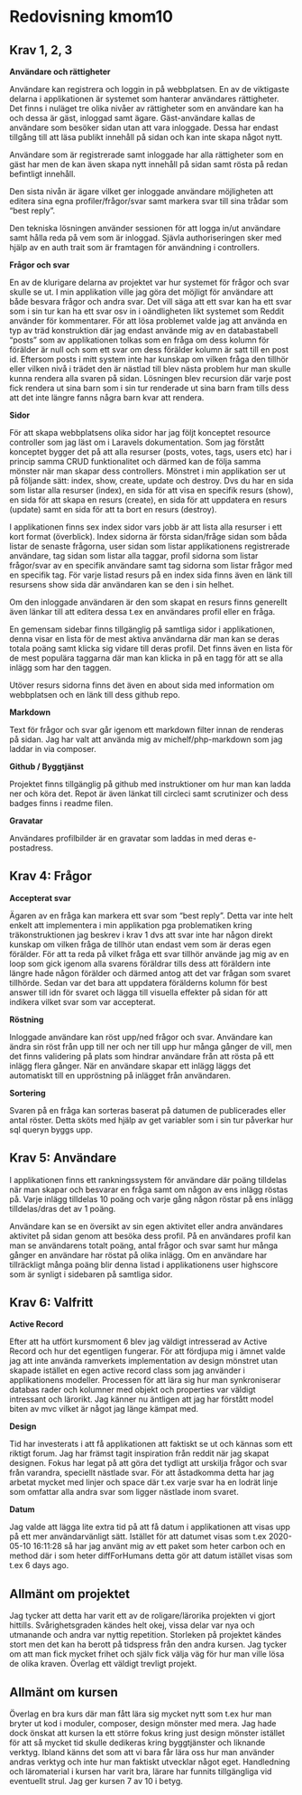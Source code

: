 ---
---
Redovisning kmom10
=========================

## Krav 1, 2, 3

**Användare och rättigheter**

Användare kan registrera och loggin in på webbplatsen. En av de viktigaste delarna i applikationen är systemet som hanterar användares rättigheter. Det finns i nuläget tre olika nivåer av rättigheter som en användare kan ha och dessa är gäst, inloggad samt ägare. Gäst-användare kallas de användare som besöker sidan utan att vara inloggade. Dessa har endast tillgång till att läsa publikt innehåll på sidan och kan inte skapa något nytt.

Användare som är registrerade samt inloggade har alla rättigheter som en gäst har men de kan även skapa nytt innehåll på sidan samt rösta på redan befintligt innehåll.

Den sista nivån är ägare vilket ger inloggade användare möjligheten att editera sina egna profiler/frågor/svar samt markera svar till sina trådar som “best reply”.

Den tekniska lösningen använder sessionen för att logga in/ut användare samt hålla reda på vem som är inloggad. Sjävla authoriseringen sker med hjälp av en auth trait som är framtagen för användning i controllers.

**Frågor och svar**

En av de klurigare delarna av projektet var hur systemet för frågor och svar skulle se ut. I min applikation ville jag göra det möjligt för användare att både besvara frågor och andra svar. Det vill säga att ett svar kan ha ett svar som i sin tur kan ha ett svar osv in i oändligheten likt systemet som Reddit använder för kommentarer. För att lösa problemet valde jag att använda en typ av träd konstruktion där jag endast använde mig av en databastabell “posts” som av applikationen tolkas som en fråga om dess kolumn för förälder är null och som ett svar om dess förälder kolumn är satt till en post id. Eftersom posts i mitt system inte har kunskap om vilken fråga den tillhör eller vilken nivå i trädet den är nästlad till  blev nästa problem hur man skulle kunna rendera alla svaren på sidan. Lösningen blev recursion där varje post fick rendera ut sina barn som i sin tur renderade ut sina barn fram tills dess att det inte längre fanns några barn kvar att rendera.

**Sidor**

För att skapa webbplatsens olika sidor har jag följt konceptet resource controller som jag läst om i Laravels dokumentation. Som jag förstått konceptet bygger det på att alla resurser (posts, votes, tags, users etc) har i princip samma CRUD funktionalitet och därmed kan de följa samma mönster när man skapar dess controllers. Mönstret i min applikation ser ut på följande sätt: index, show, create, update och destroy. Dvs du har en sida som listar alla resurser (index), en sida för att visa en specifik resurs (show), en sida för att skapa en resurs (create), en sida för att uppdatera en resurs (update) samt en sida för att ta bort en resurs (destroy).

I applikationen finns sex index sidor vars jobb är att lista alla resurser i ett kort format (överblick). Index sidorna är första sidan/fråge sidan som båda listar de senaste frågorna, user sidan som listar applikationens registrerade användare, tag sidan som listar alla taggar, profil sidorna som listar frågor/svar av en specifik användare samt tag sidorna som listar frågor med en specifik tag. För varje listad resurs på en index sida finns även en länk till resursens show sida där användaren kan se den i sin helhet.

Om den inloggade användaren är den som skapat en resurs finns generellt även länkar till att editera dessa t.ex en användares profil eller en fråga.

En gemensam sidebar finns tillgänglig på samtliga sidor i applikationen, denna visar en lista för de mest aktiva användarna där man kan se deras totala poäng samt klicka sig vidare till deras profil. Det finns även en lista för de mest populära taggarna där man kan klicka in på en tagg för att se alla inlägg som har den taggen.

Utöver resurs sidorna finns det även en about sida med information om webbplatsen och en länk till dess github repo.

**Markdown**

Text för frågor och svar går igenom ett markdown filter innan de renderas på sidan. Jag har valt att använda mig av michelf/php-markdown som jag laddar in via composer.

**Github / Byggtjänst**

Projektet finns tillgänglig på github med instruktioner om hur man kan ladda ner och köra det. Repot är även länkat till circleci samt scrutinizer och dess badges finns i readme filen.

**Gravatar**

Användares profilbilder är en gravatar som laddas in med deras e-postadress.

## Krav 4: Frågor

**Accepterat svar**

Ägaren av en fråga kan markera ett svar som “best reply”. Detta var inte helt enkelt att implementera i min applikation pga problematiken kring träkonstruktionen jag beskrev i krav 1 dvs att svar inte har någon direkt kunskap om vilken fråga de tillhör utan endast vem som är deras egen förälder. För att ta reda på vilket fråga ett svar tillhör använde jag mig av en loop som gick igenom alla svarens föräldrar tills dess att föräldern inte längre hade någon förälder och därmed antog att det var frågan som svaret tillhörde. Sedan var det bara att uppdatera förälderns kolumn för best answer till idn för svaret och lägga till visuella effekter på sidan för att indikera vilket svar som var accepterat.

**Röstning**

Inloggade användare kan röst upp/ned frågor och svar. Användare kan ändra sin röst från upp till ner och ner till upp hur många gånger de vill, men det finns validering på plats som hindrar användare från att rösta på ett inlägg flera gånger. När en användare skapar ett inlägg läggs det automatiskt till en uppröstning på inlägget från användaren.

**Sortering**

Svaren på en fråga kan sorteras baserat på datumen de publicerades eller antal röster. Detta sköts med hjälp av get variabler som i sin tur påverkar hur sql queryn byggs upp.

## Krav 5: Användare

I applikationen finns ett rankningssystem för användare där poäng tilldelas när man skapar och besvarar en fråga samt om någon av ens inlägg röstas på. Varje inlägg tilldelas 10 poäng och varje gång någon röstar på ens inlägg tilldelas/dras det av 1 poäng.

Användare kan se en översikt av sin egen aktivitet eller andra användares aktivitet på sidan genom att besöka dess profil. På en användares profil kan man se användarens totalt poäng, antal frågor och svar samt hur många gånger en användare har röstat på olika inlägg. Om en användare har tillräckligt många poäng blir denna listad i applikationens user highscore som är synligt i sidebaren på samtliga sidor.

## Krav 6: Valfritt

**Active Record**

Efter att ha utfört kursmoment 6 blev jag väldigt intresserad av Active Record och hur det egentligen fungerar. För att fördjupa mig i ämnet valde jag att inte använda ramverkets implementation av design mönstret utan skapade istället en egen active record class som jag använder i applikationens modeller. Processen för att lära sig hur man synkroniserar databas rader och kolumner med objekt och properties var väldigt intressant och lärorikt. Jag känner nu äntligen att jag har förstått model biten av mvc vilket är något jag länge kämpat med.

**Design**

Tid har investerats i att få applikationen att faktiskt se ut och kännas som ett riktigt forum. Jag har främst tagit inspiration från reddit när jag skapat designen. Fokus har legat på att göra det tydligt att urskilja frågor och svar från varandra, speciellt nästlade svar. För att åstadkomma detta har jag arbetat mycket med linjer och space där t.ex varje svar ha en lodrät linje som omfattar alla andra svar som ligger nästlade inom svaret.

**Datum**

Jag valde att lägga lite extra tid på att få datum i applikationen att visas upp på ett mer användarvänligt sätt. Istället för att datumet visas som t.ex 2020-05-10 16:11:28 så har jag använt mig av ett paket som heter carbon och en method där i som heter diffForHumans detta gör att datum istället visas som t.ex 6 days ago.

## Allmänt om projektet

Jag tycker att detta har varit ett av de roligare/lärorika projekten vi gjort hittills. Svårighetsgraden kändes helt okej, vissa delar var nya och utmanande och andra var nyttig repetition. Storleken på projektet kändes stort men det kan ha berott på tidspress från den andra kursen. Jag tycker om att man fick mycket frihet och själv fick välja väg för hur man ville lösa de olika kraven. Överlag ett väldigt trevligt projekt.

## Allmänt om kursen

Överlag en bra kurs där man fått lära sig mycket nytt som t.ex hur man bryter ut kod i moduler, composer, design mönster med mera. Jag hade dock önskat att kursen la ett större fokus kring just design mönster istället för att så mycket tid skulle dedikeras kring byggtjänster och liknande verktyg. Ibland känns det som att vi bara får lära oss hur man använder andras verktyg och inte hur man faktiskt utvecklar något eget. Handledning och läromaterial i kursen har varit bra, lärare har funnits tillgängliga vid eventuellt strul. Jag ger kursen 7 av 10 i betyg.
